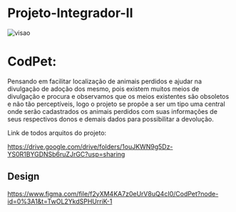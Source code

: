 # Projeto-Integrador-II

![visao](https://user-images.githubusercontent.com/109318303/228840153-6f5f74f5-057f-4324-a016-dfe0da3d5378.png)

# CodPet:
Pensando em facilitar localização de animais perdidos e ajudar
na divulgação de adoção dos mesmo, pois existem muitos meios
de divulgação e procura e observamos que os meios existentes
são obsoletos e não tão perceptíveis, logo o projeto se propõe
a ser um tipo uma central onde serão cadastrados os animais
perdidos com suas informações de seus respectivos donos e
demais dados para possibilitar a devolução.

Link de todos arquitos do projeto:

https://drive.google.com/drive/folders/1ouJKWN9g5Dz-YS0R1BYGDNSb6ruZJrGC?usp=sharing

## Design

https://www.figma.com/file/f2yXM4KA7z0eUrV8uQ4cI0/CodPet?node-id=0%3A1&t=TwOL2YkdSPHUrriK-1
